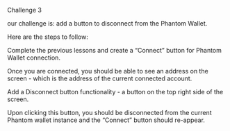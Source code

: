 Challenge 3

our challenge is: add a button to disconnect from the Phantom Wallet.

Here are the steps to follow:

Complete the previous lessons and create a “Connect” button for Phantom Wallet connection.

Once you are connected, you should be able to see an address on the screen - which is the address of the current connected account.

Add a Disconnect button functionality - a button on the top right side of the screen.

Upon clicking this button, you should be disconnected from the current Phantom wallet instance and the “Connect” button should re-appear.
